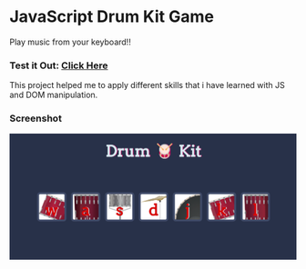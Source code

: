 # JavaScript Drum Kit Game
Play music from your keyboard!!
### Test it Out: [Click Here](https://diazeddym.github.io/Drum-Kit-Game/)

This project helped me to apply different skills that i have learned with JS and DOM manipulation.

### Screenshot

![](./images/screenshot.png)




